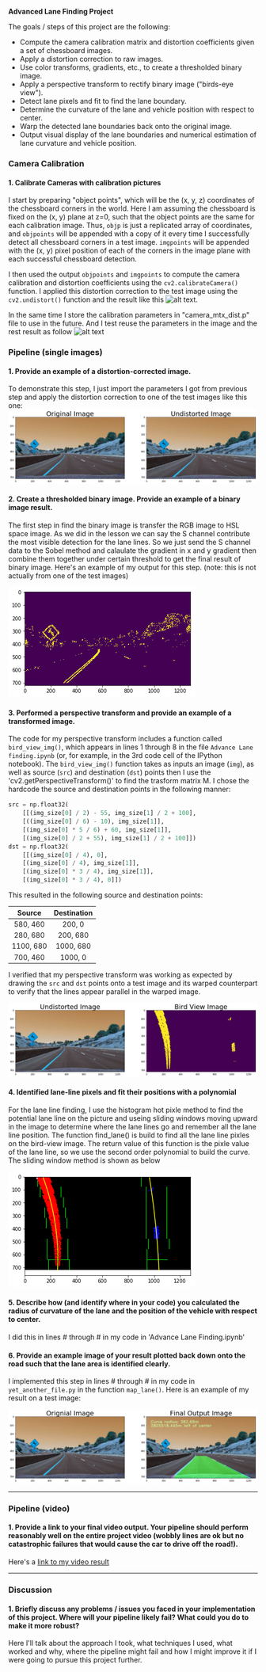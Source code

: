 **Advanced Lane Finding Project**

The goals / steps of this project are the following:

* Compute the camera calibration matrix and distortion coefficients given a set of chessboard images.
* Apply a distortion correction to raw images.
* Use color transforms, gradients, etc., to create a thresholded binary image.
* Apply a perspective transform to rectify binary image ("birds-eye view").
* Detect lane pixels and fit to find the lane boundary.
* Determine the curvature of the lane and vehicle position with respect to center.
* Warp the detected lane boundaries back onto the original image.
* Output visual display of the lane boundaries and numerical estimation of lane curvature and vehicle position.

### Camera Calibration

#### 1. Calibrate Cameras with calibration pictures

I start by preparing "object points", which will be the (x, y, z) coordinates of the chessboard corners in the world. Here I am assuming the chessboard is fixed on the (x, y) plane at z=0, such that the object points are the same for each calibration image.  Thus, `objp` is just a replicated array of coordinates, and `objpoints` will be appended with a copy of it every time I successfully detect all chessboard corners in a test image.  `imgpoints` will be appended with the (x, y) pixel position of each of the corners in the image plane with each successful chessboard detection.  

I then used the output `objpoints` and `imgpoints` to compute the camera calibration and distortion coefficients using the `cv2.calibrateCamera()` function.  I applied this distortion correction to the test image using the `cv2.undistort()` function and the result like this ![alt text]().

In the same time I store the calibration parameters in "camera_mtx_dist.p" file to use in the future. And I test reuse the parameters in the image and the rest result as follow ![alt text]()

### Pipeline (single images)

#### 1. Provide an example of a distortion-corrected image.

To demonstrate this step, I just import the parameters I got from previous step and apply the distortion correction to one of the test images like this one:
![alt text](/output_img/undistort_img.png)

#### 2. Create a thresholded binary image.  Provide an example of a binary image result.

The first step in find the binary image is transfer the RGB image to HSL space image. As we did in the lesson we can say the S channel contribute the most visible detection for the lane lines. So we just send the S channel data to the Sobel method and calaulate the gradient in x and y gradient then combine them together under certain threshold to get the final result of binary image.
Here's an example of my output for this step.  (note: this is not actually from one of the test images)

![alt text](/output_img/color_selection_img.png)

#### 3. Performed a perspective transform and provide an example of a transformed image.

The code for my perspective transform includes a function called `bird_view_img()`, which appears in lines 1 through 8 in the file `Advance Lane finding.ipynb` (or, for example, in the 3rd code cell of the IPython notebook).  The `bird_view_img()` function takes as inputs an image (`img`), as well as source (`src`) and destination (`dst`) points then I use the 'cv2.getPerspectiveTransform()' to find the trasform matrix M.  I chose the hardcode the source and destination points in the following manner:

```python
src = np.float32(
    [[(img_size[0] / 2) - 55, img_size[1] / 2 + 100],
    [((img_size[0] / 6) - 10), img_size[1]],
    [(img_size[0] * 5 / 6) + 60, img_size[1]],
    [(img_size[0] / 2 + 55), img_size[1] / 2 + 100]])
dst = np.float32(
    [[(img_size[0] / 4), 0],
    [(img_size[0] / 4), img_size[1]],
    [(img_size[0] * 3 / 4), img_size[1]],
    [(img_size[0] * 3 / 4), 0]])
```

This resulted in the following source and destination points:

| Source        | Destination   | 
|:-------------:|:-------------:| 
| 580, 460      | 200, 0        | 
| 280, 680      | 200, 680      |
| 1100, 680     | 1000, 680      |
| 700, 460      | 1000, 0        |

I verified that my perspective transform was working as expected by drawing the `src` and `dst` points onto a test image and its warped counterpart to verify that the lines appear parallel in the warped image.

![alt text](/output_img/bird_view_img.png)

#### 4. Identified lane-line pixels and fit their positions with a polynomial

For the lane line finding, I use the histogram hot pixle method to find the potential lane line on the picture and useing sliding windows moving upward in the image to determine where the lane lines go and remember all the lane line position. The function find_lane() is build to find all the lane line pixles on the bird-view image. The return value of this function is the pixle value of the lane line, so we use the second order polynomial to build the curve. The sliding window method is shown as below

![alt text](/output_img/find_lane_line_poly.png)

#### 5. Describe how (and identify where in your code) you calculated the radius of curvature of the lane and the position of the vehicle with respect to center.

I did this in lines # through # in my code in 'Advance Lane Finding.ipynb'

#### 6. Provide an example image of your result plotted back down onto the road such that the lane area is identified clearly.

I implemented this step in lines # through # in my code in `yet_another_file.py` in the function `map_lane()`.  Here is an example of my result on a test image:

![alt text](/output_img/final_output_img.png)

---

### Pipeline (video)

#### 1. Provide a link to your final video output.  Your pipeline should perform reasonably well on the entire project video (wobbly lines are ok but no catastrophic failures that would cause the car to drive off the road!).

Here's a [link to my video result](./project_video_output.mp4)

---

### Discussion

#### 1. Briefly discuss any problems / issues you faced in your implementation of this project.  Where will your pipeline likely fail?  What could you do to make it more robust?

Here I'll talk about the approach I took, what techniques I used, what worked and why, where the pipeline might fail and how I might improve it if I were going to pursue this project further.  
